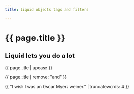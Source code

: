 ```yaml
---
title: Liquid objects tags and filters

---
```


<h1> {{ page.title }} </h1>


## Liquid lets you do a lot
{{ page.title | upcase }}
  
{{ page.title | remove: "and" }}

{{ "I wish I was an Oscar Myers weiner." | truncatewords: 4 }}

